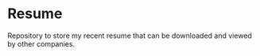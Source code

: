# Resume
Repository to store my recent resume that can be downloaded and viewed by other companies.
